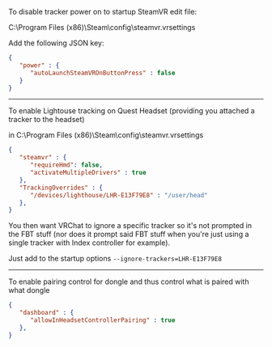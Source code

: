 To disable tracker power on to startup SteamVR edit file:

C:\Program Files (x86)\Steam\config\steamvr.vrsettings

Add the following JSON key:
```json
{
   "power" : {
      "autoLaunchSteamVROnButtonPress" : false
   }
}
```

---

To enable Lightouse tracking on Quest Headset (providing you attached a tracker to the headset)

in C:\Program Files (x86)\Steam\config\steamvr.vrsettings

```json
{
   "steamvr" : {
      "requireHmd": false,
      "activateMultipleDrivers" : true
   },
   "TrackingOverrides" : {
      "/devices/lighthouse/LHR-E13F79E8" : "/user/head"
   },
}
```
You then want VRChat to ignore a specific tracker so it's not prompted in the FBT stuff (nor does it prompt said FBT stuff when you're just using a single tracker with Index controller for example).

Just add to the startup options `--ignore-trackers=LHR-E13F79E8`

---

To enable pairing control for dongle and thus control what is paired with what dongle

```json
{
   "dashboard" : {
      "allowInHeadsetControllerPairing" : true
   },
}
```
